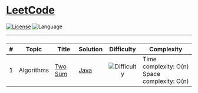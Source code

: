 # [LeetCode](https://leetcode.com/)

[![License](https://img.shields.io/badge/license-MIT-blue.svg)](LICENSE)
![Language](https://img.shields.io/badge/language-java-F4A460)

---

### 

| #                       | Topic                            | Title                                                         | Solution                                                    | Difficulty                                                                    | Complexity                                       |
|-------------------------|----------------------------------|---------------------------------------------------------------|-------------------------------------------------------------|-------------------------------------------------------------------------------|--------------------------------------------------|
| <p align='center'>1</p> | <p align='center'>Algorithms</p> | [Two Sum](https://leetcode.com/problems/two-sum/description/) | [Java](./Problemset/Algorithms/java/src/TwoSum/TwoSum.java) | <p align='center'>![Difficulty](https://img.shields.io/badge/Easy-20B2AA)</p> | Time complexity: O(n)<br/>Space complexity: O(n) |